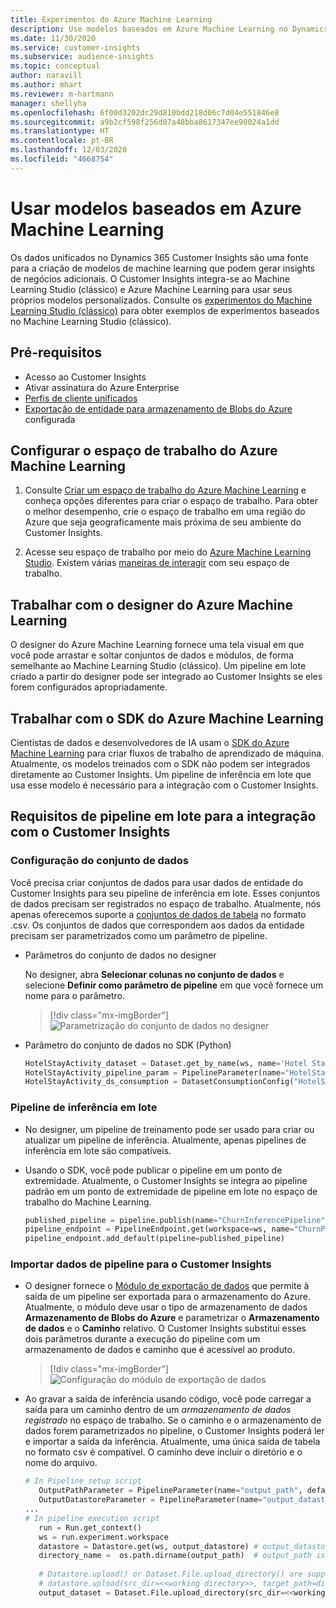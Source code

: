 ```yaml
---
title: Experimentos do Azure Machine Learning
description: Use modelos baseados em Azure Machine Learning no Dynamics 365 Customer Insights.
ms.date: 11/30/2020
ms.service: customer-insights
ms.subservice: audience-insights
ms.topic: conceptual
author: naravill
ms.author: mhart
ms.reviewer: m-hartmann
manager: shellyha
ms.openlocfilehash: 6f00d3202dc29d810bdd218d06c7d04e551846e8
ms.sourcegitcommit: a9b2cf598f256d07a48bba8617347ee90024a1dd
ms.translationtype: HT
ms.contentlocale: pt-BR
ms.lasthandoff: 12/03/2020
ms.locfileid: "4668754"
---
```

# <a name="use-azure-machine-learning-based-models"></a>Usar modelos baseados em Azure Machine Learning

Os dados unificados no Dynamics 365 Customer Insights são uma fonte para a criação de modelos de machine learning que podem gerar insights de negócios adicionais. O Customer Insights integra-se ao Machine Learning Studio (clássico) e Azure Machine Learning para usar seus próprios modelos personalizados. Consulte os [experimentos do Machine Learning Studio (clássico)](machine-learning-studio-experiments.md) para obter exemplos de experimentos baseados no Machine Learning Studio (clássico). 

## <a name="prerequisites"></a>Pré-requisitos

- Acesso ao Customer Insights
- Ativar assinatura do Azure Enterprise
- [Perfis de cliente unificados](data-unification.md)
- [Exportação de entidade para armazenamento de Blobs do Azure](export-azure-blob-storage.md) configurada

## <a name="set-up-azure-machine-learning-workspace"></a>Configurar o espaço de trabalho do Azure Machine Learning

1. Consulte [Criar um espaço de trabalho do Azure Machine Learning](https://docs.microsoft.com/azure/machine-learning/concept-workspace#-create-a-workspace) e conheça opções diferentes para criar o espaço de trabalho. Para obter o melhor desempenho, crie o espaço de trabalho em uma região do Azure que seja geograficamente mais próxima de seu ambiente do Customer Insights.

1. Acesse seu espaço de trabalho por meio do [Azure Machine Learning Studio](https://ml.azure.com/). Existem várias [maneiras de interagir](https://docs.microsoft.com/azure/machine-learning/concept-workspace#tools-for-workspace-interaction) com seu espaço de trabalho.

## <a name="work-with-azure-machine-learning-designer"></a>Trabalhar com o designer do Azure Machine Learning

O designer do Azure Machine Learning fornece uma tela visual em que você pode arrastar e soltar conjuntos de dados e módulos, de forma semelhante ao Machine Learning Studio (clássico). Um pipeline em lote criado a partir do designer pode ser integrado ao Customer Insights se eles forem configurados apropriadamente. 
   
## <a name="working-with-azure-machine-learning-sdk"></a>Trabalhar com o SDK do Azure Machine Learning

Cientistas de dados e desenvolvedores de IA usam o [SDK do Azure Machine Learning](https://docs.microsoft.com/python/api/overview/azure/ml/?view=azure-ml-py&preserve-view=true) para criar fluxos de trabalho de aprendizado de máquina. Atualmente, os modelos treinados com o SDK não podem ser integrados diretamente ao Customer Insights. Um pipeline de inferência em lote que usa esse modelo é necessário para a integração com o Customer Insights.

## <a name="batch-pipeline-requirements-to-integrate-with-customer-insights"></a>Requisitos de pipeline em lote para a integração com o Customer Insights

### <a name="dataset-configuration"></a>Configuração do conjunto de dados

Você precisa criar conjuntos de dados para usar dados de entidade do Customer Insights para seu pipeline de inferência em lote. Esses conjuntos de dados precisam ser registrados no espaço de trabalho. Atualmente, nós apenas oferecemos suporte a [conjuntos de dados de tabela](https://docs.microsoft.com/azure/machine-learning/how-to-create-register-datasets#tabulardataset) no formato .csv. Os conjuntos de dados que correspondem aos dados da entidade precisam ser parametrizados como um parâmetro de pipeline.
   
* Parâmetros do conjunto de dados no designer
   
     No designer, abra **Selecionar colunas no conjunto de dados** e selecione **Definir como parâmetro de pipeline** em que você fornece um nome para o parâmetro.

     > [!div class="mx-imgBorder"]
     > ![Parametrização do conjunto de dados no designer](media/intelligence-designer-dataset-parameters.png "Parametrização do conjunto de dados no designer")
   
* Parâmetro do conjunto de dados no SDK (Python)
   
   ```python
   HotelStayActivity_dataset = Dataset.get_by_name(ws, name='Hotel Stay Activity Data')
   HotelStayActivity_pipeline_param = PipelineParameter(name="HotelStayActivity_pipeline_param", default_value=HotelStayActivity_dataset)
   HotelStayActivity_ds_consumption = DatasetConsumptionConfig("HotelStayActivity_dataset", HotelStayActivity_pipeline_param)
   ```

### <a name="batch-inference-pipeline"></a>Pipeline de inferência em lote
  
* No designer, um pipeline de treinamento pode ser usado para criar ou atualizar um pipeline de inferência. Atualmente, apenas pipelines de inferência em lote são compatíveis.

* Usando o SDK, você pode publicar o pipeline em um ponto de extremidade. Atualmente, o Customer Insights se integra ao pipeline padrão em um ponto de extremidade de pipeline em lote no espaço de trabalho do Machine Learning.
   
   ```python
   published_pipeline = pipeline.publish(name="ChurnInferencePipeline", description="Published Churn Inference pipeline")
   pipeline_endpoint = PipelineEndpoint.get(workspace=ws, name="ChurnPipelineEndpoint") 
   pipeline_endpoint.add_default(pipeline=published_pipeline)
   ```

### <a name="import-pipeline-data-into-customer-insights"></a>Importar dados de pipeline para o Customer Insights

* O designer fornece o [Módulo de exportação de dados](https://docs.microsoft.com/azure/machine-learning/algorithm-module-reference/export-data) que permite à saída de um pipeline ser exportada para o armazenamento do Azure. Atualmente, o módulo deve usar o tipo de armazenamento de dados **Armazenamento de Blobs do Azure** e parametrizar o **Armazenamento de dados** e o **Caminho** relativo. O Customer Insights substitui esses dois parâmetros durante a execução do pipeline com um armazenamento de dados e caminho que é acessível ao produto.
   > [!div class="mx-imgBorder"]
   > ![Configuração do módulo de exportação de dados](media/intelligence-designer-importdata.png "Configuração do módulo de exportação de dados")
   
* Ao gravar a saída de inferência usando código, você pode carregar a saída para um caminho dentro de um *armazenamento de dados registrado* no espaço de trabalho. Se o caminho e o armazenamento de dados forem parametrizados no pipeline, o Customer Insights poderá ler e importar a saída da inferência. Atualmente, uma única saída de tabela no formato csv é compatível. O caminho deve incluir o diretório e o nome do arquivo.

   ```python
   # In Pipeline setup script
      OutputPathParameter = PipelineParameter(name="output_path", default_value="HotelChurnOutput/HotelChurnOutput.csv")
      OutputDatastoreParameter = PipelineParameter(name="output_datastore", default_value="workspaceblobstore")
   ...
   # In pipeline execution script
      run = Run.get_context()
      ws = run.experiment.workspace
      datastore = Datastore.get(ws, output_datastore) # output_datastore is parameterized
      directory_name =  os.path.dirname(output_path)  # output_path is parameterized.
      
      # Datastore.upload() or Dataset.File.upload_directory() are supported methods to uplaod the data
      # datastore.upload(src_dir=<<working directory>>, target_path=directory_name, overwrite=False, show_progress=True)
      output_dataset = Dataset.File.upload_directory(src_dir=<<working directory>>, target = (datastore, directory_name)) # Remove trailing "/" from directory_name
   ```

